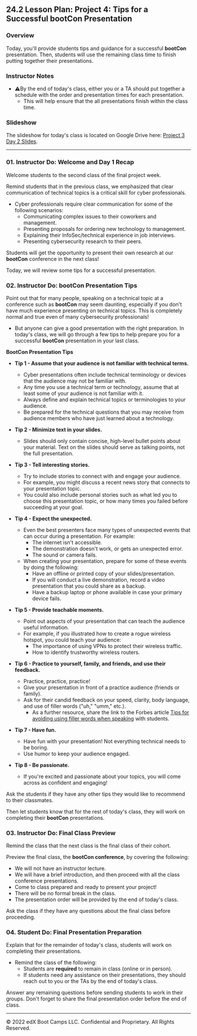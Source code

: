 ## 24.2 Lesson Plan: Project 4: Tips for a Successful bootCon Presentation

### Overview

Today, you'll provide students tips and guidance for a successful **bootCon** presentation. Then, students will use the remaining class time to finish putting together their presentations.

### Instructor Notes

- ⚠️By the end of today's class, either you or a TA should put together a schedule with the order and presentation times for each presentation.
  - This will help ensure that the all presentations finish within the class time.


### Slideshow

The slideshow for today's class is located on Google Drive here: [Project 3 Day 2 Slides](https://docs.google.com/presentation/d/1iu22oCAY3vzxUMIzGc-iBI7rd-hG9RN65QUvEsIg-nU/edit). 

---

### 01. Instructor Do: Welcome and Day 1 Recap

Welcome students to the second class of the final project week.

Remind students that in the previous class, we emphasized that clear communication of technical topics is a critical skill for cyber professionals.
   
-  Cyber professionals require clear communication for some of the following scenarios:
    - Communicating complex issues to their coworkers and management.
    - Presenting proposals for ordering new technology to management.
    - Explaining their InfoSec/technical experience in job interviews.
    - Presenting cybersecurity research to their peers.
  
Students will get the opportunity to present their own research at our **bootCon** conference in the next class!

Today, we will review some tips for a successful presentation. 


### 02. Instructor Do: bootCon Presentation Tips

Point out that for many people, speaking on a technical topic at a conference such as **bootCon** may seem daunting, especially if you don't have much experience presenting on technical topics. This is completely normal and true even of many cybersecurity professionals!
   - But anyone can give a good presentation with the right preparation. In today's class, we will go through a few tips to help prepare you for a successful **bootCon** presentation in your last class.

**BootCon Presentation Tips**

- **Tip 1 - Assume that your audience is not familiar with technical terms.**
  - Cyber presentations often include technical terminology or devices that the audience may not be familiar with.  
  - Any time you use a technical term or technology, assume that at least some of your audience is not familiar with it.  
  - Always define and explain technical topics or terminologies to your audience.
  - Be prepared for the technical questions that you may receive from audience members who have just learned about a technology.

- **Tip 2 - Minimize text in your slides.**
  - Slides should only contain concise, high-level bullet points about your material. Text on the slides should serve as talking points, not the full presentation.

- **Tip 3 - Tell interesting stories.**
  - Try to include stories to connect with and engage your audience.
  - For example, you might discuss a recent news story that connects to your presentation topic.
  - You could also include personal stories such as what led you to choose this presentation topic, or how many times you failed before succeeding at your goal.
  
- **Tip 4 - Expect the unexpected.**
   - Even the best presenters face many types of unexpected events that can occur during a presentation. For example:
     - The internet isn't accessible.
     - The demonstration doesn't work, or gets an unexpected error.
     - The sound or camera fails.
   - When creating your presentation, prepare for some of these events by doing the following:
     - Have an offline or printed copy of your slides/presentation.
     - If you will conduct a live demonstration, record a video presentation that you could share as a backup.
     - Have a backup laptop or phone available in case your primary device fails.

- **Tip 5 - Provide teachable moments.**
   - Point out aspects of your presentation that can teach the audience useful information.
   - For example, if you illustrated how to create a rogue wireless hotspot, you could teach your audience:
      - The importance of using VPNs to protect their wireless traffic.
      - How to identify trustworthy wireless routers.
   
- **Tip 6 - Practice to yourself, family, and friends, and use their feedback.**
   - Practice, practice, practice!
   - Give your presentation in front of a practice audience (friends or family).
   - Ask for their candid feedback on your speed, clarity, body language, and use of filler words ("uh," "umm," etc.).
      - As a further resource, share the link to the Forbes article [Tips for avoiding using filler words when speaking](https://www.forbes.com/sites/work-in-progress/2014/12/17/four-ways-to-stop-saying-um-and-other-filler-words/?sh=24fcebee2515) with students.
     
- **Tip 7 - Have fun.**
  - Have fun with your presentation! Not everything technical needs to be boring.
  - Use humor to keep your audience engaged.

- **Tip 8 - Be passionate.**
   - If you're excited and passionate about your topics, you will come across as confident and engaging!

Ask the students if they have any other tips they would like to recommend to their classmates.

Then let students know that for the rest of today's class, they will work on completing their **bootCon** presentations. 

### 03. Instructor Do: Final Class Preview

Remind the class that the next class is the final class of their cohort.

Preview the final class, the **bootCon conference**, by covering the following:
  - We will not have an instructor lecture.
  - We will have a brief introduction, and then proceed with all the class conference presentations.
  - Come to class prepared and ready to present your project!
  - There will be no formal break in the class.
  - The presentation order will be provided by the end of today's class.

Ask the class if they have any questions about the final class before proceeding.

### 04. Student Do: Final Presentation Preparation 

Explain that for the remainder of today's class, students will work on completing their presentations.
- Remind the class of the following:
   - Students are **required** to remain in class (online or in person).
   - If students need any assistance on their presentations, they should reach out to you or the TAs by the end of today's class.

Answer any remaining questions before sending students to work in their groups. Don't forget to share the final presentation order before the end of class.

---

© 2022 edX Boot Camps LLC. Confidential and Proprietary. All Rights Reserved.

